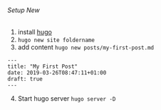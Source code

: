 ###### Setup New
1. install [hugo](https://gohugo.io)
2. `hugo new site foldername`
3. add content `hugo new posts/my-first-post.md`
```
---
title: "My First Post"
date: 2019-03-26T08:47:11+01:00
draft: true
---
```
4. Start hugo server `hugo server -D`
